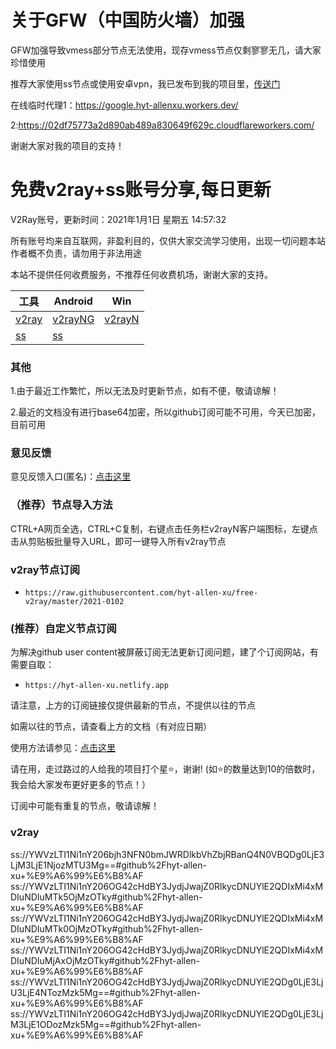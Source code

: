 # 关于GFW（中国防火墙）加强
GFW加强导致vmess部分节点无法使用，现存vmess节点仅剩寥寥无几，请大家珍惜使用

推荐大家使用ss节点或使用安卓vpn，我已发布到我的项目里，[传送门](https://github.com/hyt-allen-xu/Android-vpn)

在线临时代理1：https://google.hyt-allenxu.workers.dev/

2:https://02df75773a2d890ab489a830649f629c.cloudflareworkers.com/

谢谢大家对我的项目的支持！

# 免费v2ray+ss账号分享,每日更新
V2Ray账号，更新时间：2021年1月1日 星期五 14:57:32

所有账号均来自互联网，非盈利目的，仅供大家交流学习使用，出现一切问题本站作者概不负责，请勿用于非法用途  

本站不提供任何收费服务，不推荐任何收费机场，谢谢大家的支持。

|  工具  | Android  | Win  |  
|  ----  | ----   | ----  |  
| [v2ray](#v2ray)  | [v2rayNG](https://github.com/2dust/v2rayNG/releases/download/1.2.12/v2rayNG_1.2.12.apk) | [v2rayN](https://github.com/2dust/v2rayN/releases/download/3.19/v2rayN-Core.zip) |  
| [ss](#v2ray)  | [ss](https://github.com/shadowsocks/shadowsocks-android/releases/download/v5.1.4/shadowsocks--universal-5.1.4.apk)|  

### 其他
1.由于最近工作繁忙，所以无法及时更新节点，如有不便，敬请谅解！

2.最近的文档没有进行base64加密，所以github订阅可能不可用，今天已加密，目前可用

### 意见反馈
意见反馈入口(匿名)：[点击这里](https://forms.gle/Xr9RwbGb1hYuMdff7)

### （推荐）节点导入方法  
CTRL+A网页全选，CTRL+C复制，右键点击任务栏v2rayN客户端图标，左键点击从剪贴板批量导入URL，即可一键导入所有v2ray节点  

### v2ray节点订阅  
- `https://raw.githubusercontent.com/hyt-allen-xu/free-v2ray/master/2021-0102`  

### (推荐）自定义节点订阅  
为解决github user content被屏蔽订阅无法更新订阅问题，建了个订阅网站，有需要自取：
- `https://hyt-allen-xu.netlify.app`

请注意，上方的订阅链接仅提供最新的节点，不提供以往的节点

如需以往的节点，请查看上方的文档（有对应日期）

使用方法请参见：[点击这里](https://github.com/hyt-allen-xu/tutorials)

请在用，走过路过的人给我的项目打个星⭐，谢谢!
(如⭐的数量达到10的倍数时，我会给大家发布更好更多的节点！）


订阅中可能有重复的节点，敬请谅解！

### v2ray
ss://YWVzLTI1Ni1nY206bjh3NFN0bmJWRDlkbVhZbjRBanQ4N0VBQDg0LjE3LjM3LjE1NjozMTU3Mg==#github%2Fhyt-allen-xu+%E9%A6%99%E6%B8%AF
ss://YWVzLTI1Ni1nY206OG42cHdBY3JydjJwajZ0RlkycDNUYlE2QDIxMi4xMDIuNDIuMTk5OjMzOTky#github%2Fhyt-allen-xu+%E9%A6%99%E6%B8%AF
ss://YWVzLTI1Ni1nY206OG42cHdBY3JydjJwajZ0RlkycDNUYlE2QDIxMi4xMDIuNDIuMTk0OjMzOTky#github%2Fhyt-allen-xu+%E9%A6%99%E6%B8%AF
ss://YWVzLTI1Ni1nY206OG42cHdBY3JydjJwajZ0RlkycDNUYlE2QDIxMi4xMDIuNDIuMjAxOjMzOTky#github%2Fhyt-allen-xu+%E9%A6%99%E6%B8%AF
ss://YWVzLTI1Ni1nY206OG42cHdBY3JydjJwajZ0RlkycDNUYlE2QDg0LjE3LjU3LjE4NTozMzk5Mg==#github%2Fhyt-allen-xu+%E9%A6%99%E6%B8%AF
ss://YWVzLTI1Ni1nY206OG42cHdBY3JydjJwajZ0RlkycDNUYlE2QDg0LjE3LjM3LjE1ODozMzk5Mg==#github%2Fhyt-allen-xu+%E9%A6%99%E6%B8%AF
